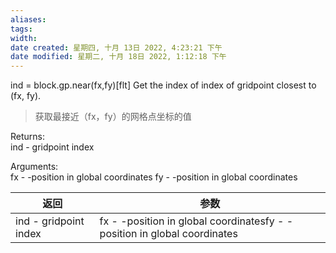 ```yaml
---
aliases: 
tags: 
width:
date created: 星期四, 十月 13日 2022, 4:23:21 下午
date modified: 星期二, 十月 18日 2022, 1:12:18 下午
---
```

ind = block.gp.near(fx,fy)[flt]
Get the index of index of gridpoint closest to (fx, fy).
>获取最接近（fx，fy）的网格点坐标的值

Returns:	
ind - gridpoint index

Arguments:	
fx - -position in global coordinates
fy - -position in global coordinates

| 返回      | 参数   |
| --------- | ------ |
| ind - gridpoint index| fx - -position in global coordinatesfy - -position in global coordinates |